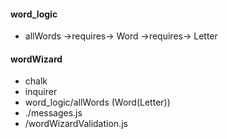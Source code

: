 #### word_logic
* allWords ->requires-> Word ->requires-> Letter

#### wordWizard
* chalk
* inquirer
* word_logic/allWords (Word(Letter))
* ./messages.js
* /wordWizardValidation.js